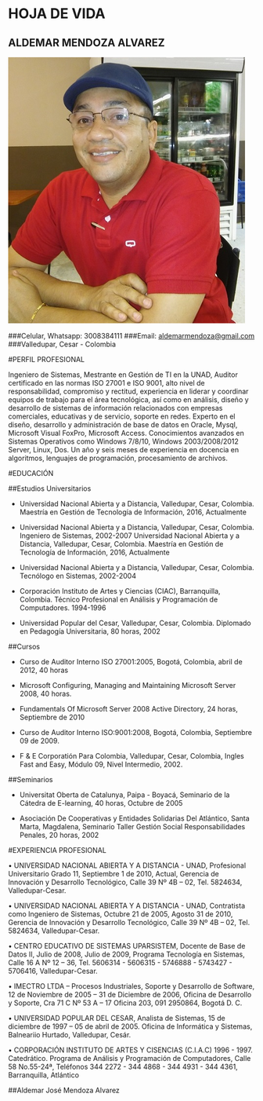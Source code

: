 # HOJA DE VIDA

## ALDEMAR MENDOZA ALVAREZ

![](https://github.com/aldemarmendoza/maestriagti/blob/master/fotoaldemar.jpg)

###Celular, Whatsapp: 3008384111
###Email: aldemarmendoza@gmail.com
###Valledupar, Cesar - Colombia

#PERFIL PROFESIONAL

Ingeniero de Sistemas, Mestrante en Gestión de TI en la UNAD, Auditor certificado en las normas ISO 27001 e ISO 9001, alto nivel de responsabilidad, compromiso y rectitud, experiencia en liderar y coordinar equipos de trabajo para el área tecnológica, así como en análisis, diseño y desarrollo de sistemas de información relacionados con empresas comerciales, educativas y de servicio, soporte en redes. Experto en el diseño, desarrollo y administración de base de datos en Oracle, Mysql, Microsoft Visual FoxPro, Microsoft Access. Conocimientos avanzados en Sistemas Operativos como Windows 7/8/10, Windows 2003/2008/2012 Server, Linux, Dos. Un  año y seis  meses de experiencia en docencia en algoritmos, lenguajes de programación, procesamiento de archivos.


#EDUCACIÓN

##Estudios Universitarios

- Universidad Nacional Abierta y a Distancia, Valledupar, Cesar, Colombia. Maestría en Gestión de Tecnología de Información,  2016, Actualmente 

- Universidad Nacional Abierta y a Distancia, Valledupar, Cesar, Colombia. Ingeniero de Sistemas,  2002-2007
Universidad Nacional Abierta y a Distancia, Valledupar, Cesar, Colombia. Maestría en Gestión de Tecnología de Información,  2016, Actualmente 

- Universidad Nacional Abierta y a Distancia, Valledupar, Cesar, Colombia. Tecnólogo en Sistemas,  2002-2004

- Corporación Instituto de Artes y Ciencias (CIAC), Barranquilla,  Colombia. Técnico Profesional en Análisis y Programación de Computadores. 1994-1996

- Universidad Popular del Cesar, Valledupar, Cesar, Colombia. Diplomado en Pedagogía Universitaria, 80 horas, 2002


##Cursos

- Curso de Auditor Interno ISO 27001:2005, Bogotá, Colombia, abril de 2012, 40 horas

- Microsoft Configuring, Managing and Maintaining Microsoft Server 2008, 40 horas.

- Fundamentals Of Microsoft Server 2008 Active Directory, 24 horas, Septiembre de 2010

- Curso de Auditor Interno ISO:9001:2008, Bogotá, Colombia, Septiembre 09 de 2009.

- F & E Corporatión Para Colombia, Valledupar, Cesar, Colombia, Ingles Fast and Easy,  Módulo 09, Nivel Intermedio, 2002.


##Seminarios

- Universitat Oberta de Catalunya, Paipa - Boyacá, Seminario de la Cátedra de E-learning, 40 horas, Octubre de 2005

- Asociación De Cooperativas y Entidades Solidarias Del Atlántico, Santa Marta, Magdalena, Seminario Taller Gestión Social Responsabilidades Penales, 20 horas, 2002

#EXPERIENCIA PROFESIONAL

•	UNIVERSIDAD NACIONAL ABIERTA Y A DISTANCIA - UNAD, Profesional Universitario Grado 11, Septiembre 1 de 2010, Actual, Gerencia de Innovación y Desarrollo Tecnológico, Calle 39 Nº 4B – 02, Tel. 5824634, Valledupar-Cesar.

•	UNIVERSIDAD NACIONAL ABIERTA Y A DISTANCIA - UNAD, Contratista como Ingeniero de Sistemas, Octubre 21 de 2005, Agosto 31 de 2010, Gerencia de Innovación y Desarrollo Tecnológico, Calle 39 Nº 4B – 02, Tel. 5824634, Valledupar-Cesar.

•	CENTRO EDUCATIVO DE SISTEMAS UPARSISTEM, Docente de Base de Datos II, Julio de 2008, Julio de 2009, Programa Tecnología en Sistemas, Calle 16 A Nº 12 – 36, Tel. 5606314 - 5606315 - 5746888 - 5743427 - 5706416, Valledupar-Cesar.
 

•	IMECTRO LTDA – Procesos Industriales, Soporte y Desarrollo de Software, 12 de Noviembre de 2005 – 31 de Diciembre de 2006, Oficina de Desarrollo y Soporte, Cra 71 C Nº 53 A – 17 Oficina 203, 091 2950864,  Bogotá D. C.

•	UNIVERSIDAD POPULAR DEL CESAR, Analista de Sistemas, 15 de diciembre  de 1997 – 05 de abril de 2005. Oficina de Informática y Sistemas, Balneariio Hurtado, Valledupar, Cesár.  

•	CORPORACIÓN INSTITUTO DE ARTES Y CISENCIAS (C.I.A.C) 1996 - 1997. Catedrático. Programa de Análisis y Programación de Computadores, Calle 58 No.55-24ª, Teléfonos 344 2272 - 344 4868 - 344 4931 - 344 4361, Barranquilla, Atlántico 



##Aldemar José Mendoza Alvarez




 




